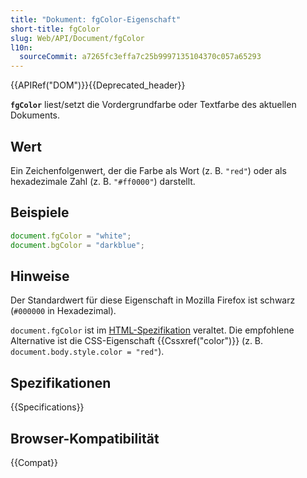 ```yaml
---
title: "Dokument: fgColor-Eigenschaft"
short-title: fgColor
slug: Web/API/Document/fgColor
l10n:
  sourceCommit: a7265fc3effa7c25b9997135104370c057a65293
---
```


{{APIRef("DOM")}}{{Deprecated_header}}

**`fgColor`** liest/setzt die Vordergrundfarbe oder Textfarbe des aktuellen Dokuments.

## Wert

Ein Zeichenfolgenwert, der die Farbe als Wort (z. B. `"red"`) oder als hexadezimale Zahl (z. B. `"#ff0000"`) darstellt.

## Beispiele

```js
document.fgColor = "white";
document.bgColor = "darkblue";
```

## Hinweise

Der Standardwert für diese Eigenschaft in Mozilla Firefox ist schwarz (`#000000` in Hexadezimal).

`document.fgColor` ist im [HTML-Spezifikation](https://html.spec.whatwg.org/multipage/obsolete.html#dom-document-fgcolor) veraltet. Die empfohlene Alternative ist die CSS-Eigenschaft {{Cssxref("color")}}
(z. B. `document.body.style.color = "red"`).

## Spezifikationen

{{Specifications}}

## Browser-Kompatibilität

{{Compat}}
